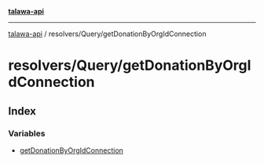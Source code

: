 [**talawa-api**](../../../README.md)

***

[talawa-api](../../../modules.md) / resolvers/Query/getDonationByOrgIdConnection

# resolvers/Query/getDonationByOrgIdConnection

## Index

### Variables

- [getDonationByOrgIdConnection](variables/getDonationByOrgIdConnection.md)

